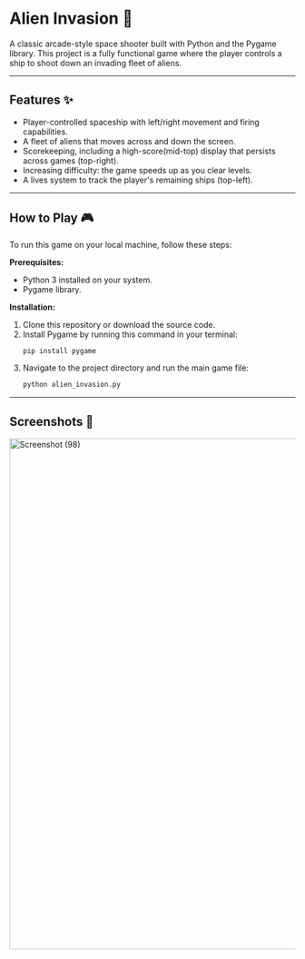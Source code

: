 # Alien Invasion 🚀

A classic arcade-style space shooter built with Python and the Pygame library. This project is a fully functional game where the player controls a ship to shoot down an invading fleet of aliens.

---

## Features ✨
* Player-controlled spaceship with left/right movement and firing capabilities.
* A fleet of aliens that moves across and down the screen.
* Scorekeeping, including a high-score(mid-top) display that persists across games (top-right).
* Increasing difficulty: the game speeds up as you clear levels.
* A lives system to track the player's remaining ships (top-left).

---

## How to Play 🎮

To run this game on your local machine, follow these steps:

**Prerequisites:**
* Python 3 installed on your system.
* Pygame library.

**Installation:**
1.  Clone this repository or download the source code.
2.  Install Pygame by running this command in your terminal:
    ```bash
    pip install pygame
    ```
3.  Navigate to the project directory and run the main game file:
    ```bash
    python alien_invasion.py
    ```

---

## Screenshots 📸

<img width="1600" height="900" alt="Screenshot (98)" src="https://github.com/user-attachments/assets/7ad52374-df02-4f8f-9545-ea00883fcfc7" />

